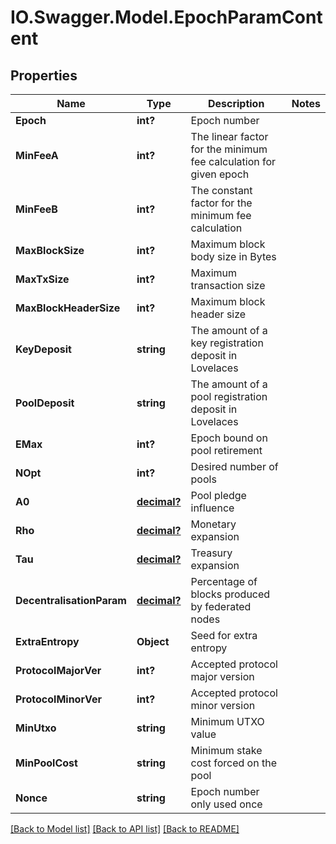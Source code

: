 # IO.Swagger.Model.EpochParamContent
## Properties

Name | Type | Description | Notes
------------ | ------------- | ------------- | -------------
**Epoch** | **int?** | Epoch number | 
**MinFeeA** | **int?** | The linear factor for the minimum fee calculation for given epoch | 
**MinFeeB** | **int?** | The constant factor for the minimum fee calculation | 
**MaxBlockSize** | **int?** | Maximum block body size in Bytes | 
**MaxTxSize** | **int?** | Maximum transaction size | 
**MaxBlockHeaderSize** | **int?** | Maximum block header size | 
**KeyDeposit** | **string** | The amount of a key registration deposit in Lovelaces | 
**PoolDeposit** | **string** | The amount of a pool registration deposit in Lovelaces | 
**EMax** | **int?** | Epoch bound on pool retirement | 
**NOpt** | **int?** | Desired number of pools | 
**A0** | [**decimal?**](BigDecimal.md) | Pool pledge influence | 
**Rho** | [**decimal?**](BigDecimal.md) | Monetary expansion | 
**Tau** | [**decimal?**](BigDecimal.md) | Treasury expansion | 
**DecentralisationParam** | [**decimal?**](BigDecimal.md) | Percentage of blocks produced by federated nodes | 
**ExtraEntropy** | **Object** | Seed for extra entropy | 
**ProtocolMajorVer** | **int?** | Accepted protocol major version | 
**ProtocolMinorVer** | **int?** | Accepted protocol minor version | 
**MinUtxo** | **string** | Minimum UTXO value | 
**MinPoolCost** | **string** | Minimum stake cost forced on the pool | 
**Nonce** | **string** | Epoch number only used once | 

[[Back to Model list]](../README.md#documentation-for-models) [[Back to API list]](../README.md#documentation-for-api-endpoints) [[Back to README]](../README.md)

